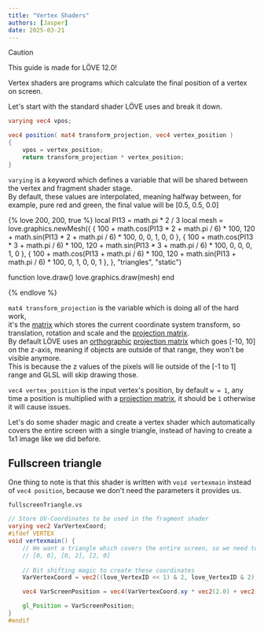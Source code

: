 ```yaml
---
title: "Vertex Shaders"
authors: [Jasper]
date: 2025-03-21
---
```

> [!CAUTION]
> This guide is made for LÖVE 12.0!

Vertex shaders are programs which calculate the final position of a vertex on screen.

Let's start with the standard shader LÖVE uses and break it down.

```glsl
varying vec4 vpos;

vec4 position( mat4 transform_projection, vec4 vertex_position )
{
    vpos = vertex_position;
    return transform_projection * vertex_position;
}
```

`varying` is a keyword which defines a variable that will be shared between the vertex and fragment shader stage.       
By default, these values are interpolated, meaning halfway between, for example, pure red and green, the final value will be [0.5, 0.5, 0.0]

{% love 200, 200, true %}
local PI13 = math.pi * 2 / 3
local mesh = love.graphics.newMesh({
    { 100 + math.cos(PI13 * 2 + math.pi / 6) * 100, 120 + math.sin(PI13 * 2 + math.pi / 6) * 100, 0, 0, 1, 0, 0 },
    { 100 + math.cos(PI13 * 3 + math.pi / 6) * 100, 120 + math.sin(PI13 * 3 + math.pi / 6) * 100, 0, 0, 0, 1, 0 },
    { 100 + math.cos(PI13 + math.pi / 6) * 100,     120 + math.sin(PI13 + math.pi / 6) * 100,     0, 1, 0, 0, 1 },
}, "triangles", "static")

function love.draw()
    love.graphics.draw(mesh)
end

{% endlove %}

`mat4 transform_projection` is the variable which is doing all of the hard work,        
it's the [matrix](#Matrices) which stores the current coordinate system transform, so translation, rotation and scale and the [projection matrix](#Projection-Matrix).         
By default LÖVE uses an [orthographic](#Orthographic) [projection matrix](#Projection-Matrix) which goes [-10, 10] on the z-axis, meaning if objects are outside of that range, they won't be visible anymore.        
This is because the z values of the pixels will lie outside of the [-1 to 1] range and GLSL will skip drawing those.

`vec4 vertex_position` is the input vertex's position, by default `w = 1`, any time a position is multiplied with a [projection matrix](#Projection-Matrix), it should be `1` otherwise it will cause issues.

Let's do some shader magic and create a vertex shader which automatically covers the entire screen with a single triangle, instead of having to create a 1x1 image like we did before.

## Fullscreen triangle

One thing to note is that this shader is written with `void vertexmain` instead of `vec4 position`, because we don't need the parameters it provides us.

`fullscreenTriangle.vs`
```glsl
// Store UV-Coordinates to be used in the fragment shader
varying vec2 VarVertexCoord;
#ifdef VERTEX
void vertexmain() {
    // We want a triangle which covers the entire screen, so we need to generate a triangle with vertices at the positions:
    // [0, 0], [0, 2], [2, 0]
    
    // Bit shifting magic to create these coordinates
    VarVertexCoord = vec2((love_VertexID << 1) & 2, love_VertexID & 2);

    vec4 VarScreenPosition = vec4(VarVertexCoord.xy * vec2(2.0) + vec2(-1.0), 0.0, 1.0);

    gl_Position = VarScreenPosition;
}
#endif
```